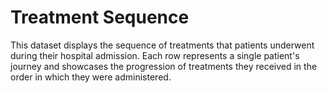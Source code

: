 # Treatment Sequence

This dataset displays the sequence of treatments that patients underwent during their hospital admission. Each row represents a single patient's journey and showcases the progression of treatments they received in the order in which they were administered.
